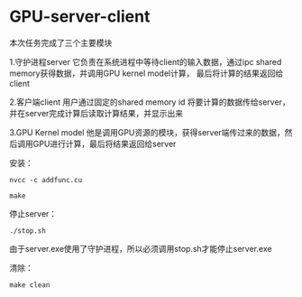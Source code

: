 # GPU-server-client

本次任务完成了三个主要模块

1.守护进程server
  它负责在系统进程中等待client的输入数据，通过ipc shared memory获得数据，并调用GPU kernel model计算，
  最后将计算的结果返回给client

2.客户端client
  用户通过固定的shared memory id 将要计算的数据传给server，并在server完成计算后读取计算结果，并显示出来
 
3.GPU Kernel model
  他是调用GPU资源的模块，获得server端传过来的数据，然后调用GPU进行计算，最后将结果返回给server
  
安装：

    nvcc -c addfunc.cu
	
	make

停止server：

    ./stop.sh
	
由于server.exe使用了守护进程，所以必须调用stop.sh才能停止server.exe

清除：

	make clean
